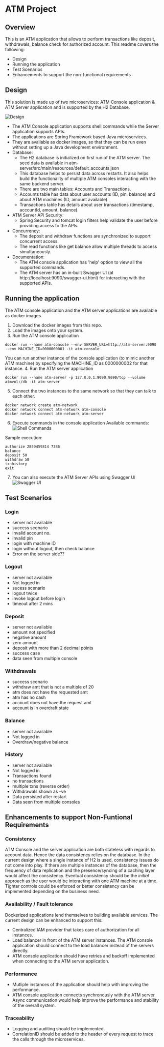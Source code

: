 # ATM Project

## Overview
This is an ATM application that allows to perform transactions like deposit, withdrawals, balance check for authorized account. This readme covers the following:
* Design
* Running the application
* Test Scenarios
* Enhancements to support the non-functional requirements

  
## Design
This solution is made up of two microservices: ATM Console application & ATM Server application and is supported by the H2 Database.

![Design](./img/design.jpg)
* The ATM Console application supports shell commands while the Server application supports APIs.
* The applications are Spring Framework based Java microservices.
* They are available as docker images, so that they can be run even without setting up a Java development environment.
* Database:
  - The H2 database is initialized on first run of the ATM server. The seed data is available in atm-server/src/main/resources/default_accounts.json
  - This database helps to persist data across restarts. It also helps build the functionality of multiple ATM consoles interacting with the same backend server.
  - There are two main tables: Accounts and Transactions. 
  - Accounts table has data about user accounts (ID, pin, balance) and about ATM machines (ID, amount available).
  - Transactions table has details about user transactions (timestamp, accountId, amount, balance)
* ATM Server API Security:
  - Spring Security and tomcat login filters help validate the user before providing access to the APIs.
* Concurrency:
  - The deposit and withdraw functions are synchronized to support concurrent access. 
  - The read functions like get balance allow multiple threads to access simultaneously.
* Documentation:
  - The ATM console application has 'help' option to view all the supported commands.
  - The ATM server has an in-built Swagger UI (at http://localhost:9090/swagger-ui.html) for interacting with the supported APIs.

## Running the application
The ATM console application and the ATM server applications are available as docker images. 
1. Download the docker images from this repo.
2. Load the images onto your system.
3. Run the ATM console application
```
docker run --name atm-console --env SERVER_URL=http://atm-server:9090 --env MACHINE_ID=0000000001 -it atm-console
```
You can run another instance of the console application (to mimic another ATM machine) by specifying the MACHINE_ID as 0000000002 for that instance.
4. Run the ATM server application
```
docker run --name atm-server -p 127.0.0.1:9090:9090/tcp --volume atmvol:/db -it atm-server
```
5. Connect the two instances to the same network so that they can talk to each other.
```
docker network create atm-network
docker network connect atm-network atm-console
docker network connect atm-network atm-server
```
6. Execute commands in the console application
Available commands:
![Shell Commands](./img/console_help.gif)

Sample execution:
```
authorize 2859459814 7386
balance
deposit 50
withdraw 50
txnhistory
exit
```

7. You can also execute the ATM Server APIs using Swagger UI
![Swagger UI](./img/swagger.jpg)

## Test Scenarios
### Login
* server not available
* success scenario
* invalid account no.
* invalid pin
* login with machine ID
* login without logout, then check balance
* Error on the server side??

### Logout
* server not available
* Not logged in
* sucess scenario
* logout twice 
* invoke logout before login
* timeout after 2 mins

### Deposit
* server not available
* amount not specified
* negative amount
* zero amount
* deposit with more than 2 decimal points
* success case
* data seen from multiple console

### Withdrawals
* success scenario
* withdraw amt that is not a multiple of 20
* atm does not have the requested amt
* atm has no cash
* account does not have the request amt
* account is in overdraft state

### Balance
* server not available
* Not logged in
* Overdraw/negative balance

### History
* server not available
* Not logged in
* Transactions found
* no transactions
* multiple txns (reverse order)
* Withdrawals shown as -ve
* Data persisted after restart
* Data seen from multiple consoles

## Enhancements to support Non-Funtional Requirements
### Consistency
ATM Console and the server application are both stateless with regards to account data. Hence the data consistency relies on the database. In the current design where a single instance of H2 is used, consistency issues do not come into play. 
If there are multiple instances of the database, then the frequency of data replication and the presence/syncing of a caching layer would affect the consistency. Eventual consistency should be the *initial* approach as the user would be interacting with one ATM machine at a time. Tighter controls could be enforced or better consistency can be implemented depending on the business need.

### Availability / Fault tolerance
Dockerized applications lend themselves to building available services. The current design can be enhanced to support this:
* Centralized IAM provider that takes care of authorization for all instances.
* Load balancer in front of the ATM server instances. The ATM console application should connect to the load balancer instead of the servers directly.
* ATM console application should have retries and backoff implemented when connecting to the ATM server application. 

### Performance
* Mutliple instances of the application should help with improving the performance.
* ATM console application connects synchronously with the ATM server. Async communication would help improve the performance and stability of the overall system.

### Traceability
* Logging and auditing should be implemented.
* CorrelationID should be added to the header of every request to trace the calls through the microservices.

